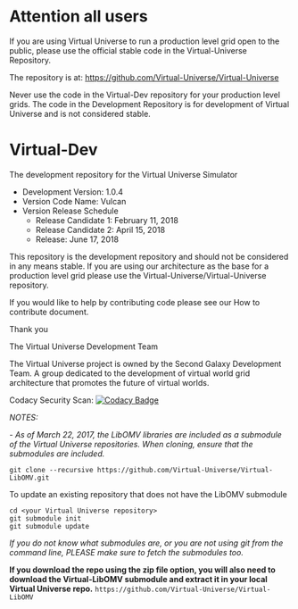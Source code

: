 # Attention all users
If you are using Virtual Universe to run a production level grid open to the public, please use the official stable code in the Virtual-Universe Repository.

The repository is at: https://github.com/Virtual-Universe/Virtual-Universe

Never use the code in the Virtual-Dev repository for your production level grids.  The code in the Development Repository is for development of Virtual Universe and is not considered stable.

# Virtual-Dev
The development repository for the Virtual Universe Simulator

- Development Version: 1.0.4
- Version Code Name: Vulcan
- Version Release Schedule
  - Release Candidate 1: February 11, 2018
  - Release Candidate 2: April 15, 2018
  - Release: June 17, 2018


This repository is the development repository and should not be considered in any means stable.  If you are using our architecture as the base for a production level grid please use the Virtual-Universe/Virtual-Universe repository.

If you would like to help by contributing code please see our How to contribute document.

Thank you

The Virtual Universe Development Team

The Virtual Universe project is owned by the Second Galaxy Development Team.  A group dedicated to the development of virtual world grid architecture that promotes the future of virtual worlds.


Codacy Security Scan: [![Codacy Badge](https://api.codacy.com/project/badge/Grade/46f7059885564eadaa638c20c4a93768)](https://www.codacy.com/app/Virtual-Universe/Virtual-Dev?utm_source=github.com&amp;utm_medium=referral&amp;utm_content=Virtual-Universe/Virtual-Dev&amp;utm_campaign=Badge_Grade)


*NOTES:*

*- As of March 22, 2017, the LibOMV libraries are included as a submodule of the Virtual Universe repositories. When cloning, ensure that the submodules are included.*

`git clone --recursive https://github.com/Virtual-Universe/Virtual-LibOMV.git`

To update an existing repository that does not have the LibOMV submodule

	cd <your Virtual Universe repository>
	git submodule init
	git submodule update

*If you do not know what submodules are, or you are not using git from the command line, PLEASE make sure to fetch the submodules too.*

**If you download the repo using the zip file option, you will also need to download the Virtual-LibOMV submodule and extract it in your local Virtual Universe repo.**
`https://github.com/Virtual-Universe/Virtual-LibOMV`
